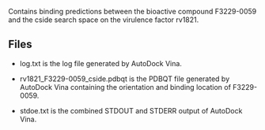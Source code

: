 Contains binding predictions between the bioactive compound F3229-0059 and the cside search space on the virulence factor rv1821.

## Files

- log.txt is the log file generated by AutoDock Vina.

- rv1821_F3229-0059_cside.pdbqt is the PDBQT file generated by AutoDock Vina containing the orientation and binding location of F3229-0059.

- stdoe.txt is the combined STDOUT and STDERR output of AutoDock Vina.

